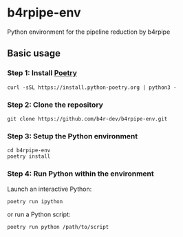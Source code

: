 # b4rpipe-env
Python environment for the pipeline reduction by b4rpipe

## Basic usage

### Step 1: Install [Poetry](https://python-poetry.org)

```shell
curl -sSL https://install.python-poetry.org | python3 -
```

### Step 2: Clone the repository

```shell
git clone https://github.com/b4r-dev/b4rpipe-env.git
```

### Step 3: Setup the Python environment

```shell
cd b4rpipe-env
poetry install
```

### Step 4: Run Python within the environment

Launch an interactive Python:

```shell
poetry run ipython
```

or run a Python script:

```shell
poetry run python /path/to/script
```
